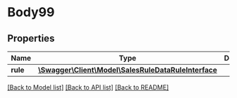 # Body99

## Properties
Name | Type | Description | Notes
------------ | ------------- | ------------- | -------------
**rule** | [**\Swagger\Client\Model\SalesRuleDataRuleInterface**](SalesRuleDataRuleInterface.md) |  | 

[[Back to Model list]](../README.md#documentation-for-models) [[Back to API list]](../README.md#documentation-for-api-endpoints) [[Back to README]](../README.md)


